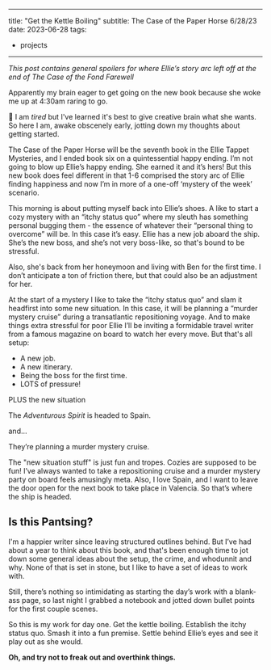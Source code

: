 
---
title: "Get the Kettle Boiling"
subtitle: The Case of the Paper Horse 6/28/23
date: 2023-06-28
tags:
- projects
---

*This post contains general spoilers for where Ellie’s story arc left off at the end of The Case of the Fond Farewell*

Apparently my brain eager to get going on the new book because she woke me up at 4:30am raring to go.  

🥱 I am *tired* but I've learned it's best to give creative brain what she wants. So here I am, awake obscenely early, jotting down my thoughts about getting started.

The Case of the Paper Horse will be the seventh book in the Ellie Tappet Mysteries, and I ended book six on a quintessential happy ending. I’m not going to blow up Ellie’s happy ending. She earned it and it’s hers! But this new book does feel different in that 1-6 comprised the story arc of Ellie finding happiness and now I’m in more of a one-off ‘mystery of the week’ scenario.

This morning is about putting myself back into Ellie’s shoes. A like to start a cozy mystery with an “itchy status quo” where my sleuth has something personal bugging them - the essence of whatever their “personal thing to overcome” will be. In this case it’s easy. Ellie has a new job aboard the ship. She’s the new boss, and she’s not very boss-like, so that's bound to be stressful.

Also, she's back from her honeymoon and living with Ben for the first time. I don’t anticipate a ton of friction there, but that could also be an adjustment for her.

At the start of a mystery I like to take the “itchy status quo” and slam it headfirst into some new situation. In this case, it will be planning a “murder mystery cruise” during a transatlantic repositioning voyage. And to make things extra stressful for poor Ellie I’ll be inviting a formidable travel writer from a famous magazine on board to watch her every move. But that's all setup:

* A new job.
* A new itinerary.
* Being the boss for the first time.
* LOTS of pressure!

PLUS the new situation

The *Adventurous Spirit* is headed to Spain.

and…

They’re planning a murder mystery cruise.

The "new situation stuff" is just fun and tropes. Cozies are supposed to be fun! I’ve always wanted to take a repositioning cruise and a murder mystery party on board feels amusingly meta. Also, I love Spain, and I want to leave the door open for the next book to take place in Valencia. So that’s where the ship is headed.

## Is this Pantsing?

I'm a happier writer since leaving structured outlines behind. But I’ve had about a year to think about this book, and that's been enough time to jot down some general ideas about the setup, the crime, and whodunnit and why. None of that is set in stone, but I like to have a set of ideas to work with.

Still, there’s nothing so intimidating as starting the day’s work with a blank-ass page, so last night I grabbed a notebook and jotted down bullet points for the first couple scenes.

So this is my work for day one. Get the kettle boiling. Establish the itchy status quo. Smash it into a fun premise. Settle behind Ellie’s eyes and see it play out as she would.

**Oh, and try not to freak out and overthink things.** 